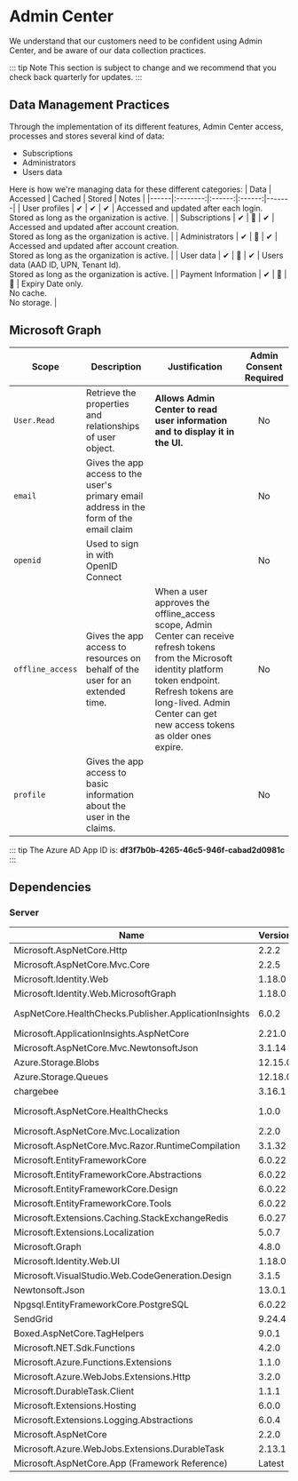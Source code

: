 ﻿# Admin Center

We understand that our customers need to be confident using Admin Center, and be aware of our data collection practices.

::: tip Note
This section is subject to change and we recommend that you check back quarterly for updates.
:::

## Data Management Practices

Through the implementation of its different features, Admin Center access, processes and stores several kind of data:
- Subscriptions
- Administrators 
- Users data

Here is how we're managing data for these different categories:
| Data | Accessed | Cached | Stored | Notes |
|------|:--------:|:------:|:------:|-------|
| User profiles | ✔ | ✔ | ✔ | Accessed and updated after each login.<br/>Stored as long as the organization is active. |
| Subscriptions | ✔ | 🚫 | ✔ | Accessed and updated after account creation.<br/>Stored as long as the organization is active. |
| Administrators | ✔ | 🚫 | ✔ | Accessed and updated after account creation.<br/>Stored as long as the organization is active. |
| User data | ✔ | 🚫 | ✔ | Users data (AAD ID, UPN, Tenant Id).<br/>Stored as long as the organization is active. |
| Payment Information | ✔ | 🚫 | 🚫 | Expiry Date only.<br/>No cache.<br/>No storage. |

## Microsoft Graph

| Scope | Description | Justification | Admin Consent Required |
|-------|-------------|---------------|:----------------------:|
| ```User.Read``` | Retrieve the properties and relationships of user object. | **Allows Admin Center to read user information and to display it in the UI.** | No |
|```email```| Gives the app access to the user's primary email address in the form of the email claim | | No |
|```openid```| Used to sign in with OpenID Connect | | No |
|```offline_access```| Gives the app access to resources on behalf of the user for an extended time. | When a user approves the offline_access scope, Admin Center can receive refresh tokens from the Microsoft identity platform token endpoint. Refresh tokens are long-lived. Admin Center can get new access tokens as older ones expire. | No |
|```profile```| Gives the app access to basic information about the user in the claims.| | No |

::: tip
The Azure AD App ID is: **df3f7b0b-4265-46c5-946f-cabad2d0981c**
:::

## Dependencies

### Server

| Name | Version | Url | Licence |
| ---- | ------- | --- | ------- |
| Microsoft.AspNetCore.Http | 2.2.2 | https://github.com/aspnet/AspNetCore |  |
| Microsoft.AspNetCore.Mvc.Core | 2.2.5 | https://github.com/aspnet/AspNetCore |  |
| Microsoft.Identity.Web | 1.18.0 | https://github.com/AzureAD/microsoft-identity-web | MIT |
| Microsoft.Identity.Web.MicrosoftGraph | 1.18.0 | https://github.com/AzureAD/microsoft-identity-web | MIT |
| AspNetCore.HealthChecks.Publisher.ApplicationInsights | 6.0.2 | https://github.com/Xabaril/AspNetCore.Diagnostics.HealthChecks | Apache-2.0 |
| Microsoft.ApplicationInsights.AspNetCore | 2.21.0 | https://github.com/Microsoft/ApplicationInsights-dotnet | MIT |
| Microsoft.AspNetCore.Mvc.NewtonsoftJson | 3.1.14 | https://github.com/dotnet/aspnetcore | MIT |
| Azure.Storage.Blobs | 12.15.0 | https://github.com/Azure/azure-sdk-for-net | MIT |
| Azure.Storage.Queues | 12.18.0 | https://github.com/Azure/azure-sdk-for-net | MIT |
| chargebee | 3.16.1 | https://github.com/chargebee/chargebee-dotnet | MIT |
| Microsoft.AspNetCore.HealthChecks | 1.0.0 | https://github.com/Xabaril/AspNetCore.Diagnostics.HealthChecks | Apache-2.0 |
| Microsoft.AspNetCore.Mvc.Localization | 2.2.0 | https://github.com/dotnet/aspnetcore | MIT |
| Microsoft.AspNetCore.Mvc.Razor.RuntimeCompilation | 3.1.32 | https://github.com/dotnet/aspnetcore | MIT |
| Microsoft.EntityFrameworkCore | 6.0.22 | https://github.com/dotnet/efcore | MIT |
| Microsoft.EntityFrameworkCore.Abstractions | 6.0.22 | https://github.com/dotnet/efcore | MIT |
| Microsoft.EntityFrameworkCore.Design | 6.0.22 | https://github.com/dotnet/efcore | MIT |
| Microsoft.EntityFrameworkCore.Tools | 6.0.22 | https://github.com/dotnet/efcore | MIT |
| Microsoft.Extensions.Caching.StackExchangeRedis | 6.0.27 | https://github.com/dotnet/runtime | MIT |
| Microsoft.Extensions.Localization | 5.0.7 | https://github.com/dotnet/runtime | MIT |
| Microsoft.Graph | 4.8.0 | https://github.com/microsoftgraph/msgraph-sdk-dotnet | MIT |
| Microsoft.Identity.Web.UI | 1.18.0 | https://github.com/AzureAD/microsoft-identity-web | MIT |
| Microsoft.VisualStudio.Web.CodeGeneration.Design | 3.1.5 | https://github.com/dotnet/aspnetcore | MIT |
| Newtonsoft.Json | 13.0.1 | https://github.com/JamesNK/Newtonsoft.Json | MIT |
| Npgsql.EntityFrameworkCore.PostgreSQL | 6.0.22 | https://github.com/npgsql/efcore.pg | PostgreSQL |
| SendGrid | 9.24.4 | https://github.com/sendgrid/sendgrid-csharp | MIT |
| Boxed.AspNetCore.TagHelpers | 9.0.1 | https://github.com/boxedapp/Framework | MIT |
| Microsoft.NET.Sdk.Functions | 4.2.0 | https://github.com/Azure/azure-functions-dotnet-worker | MIT |
| Microsoft.Azure.Functions.Extensions | 1.1.0 | https://github.com/Azure/azure-functions-host | MIT |
| Microsoft.Azure.WebJobs.Extensions.Http | 3.2.0 | https://github.com/Azure/azure-webjobs-sdk-extensions | MIT |
| Microsoft.DurableTask.Client | 1.1.1 | https://github.com/Azure/durabletask | MIT |
| Microsoft.Extensions.Hosting | 6.0.0 | https://github.com/dotnet/runtime | MIT |
| Microsoft.Extensions.Logging.Abstractions | 6.0.4 | https://github.com/dotnet/runtime | MIT |
| Microsoft.AspNetCore | 2.2.0 | https://github.com/aspnet/AspNetCore |  |
| Microsoft.Azure.WebJobs.Extensions.DurableTask | 2.13.1 | https://github.com/Azure/azure-functions-durable-extension | MIT |
| Microsoft.AspNetCore.App (Framework Reference) | Latest | https://github.com/dotnet/aspnetcore |  |

<Intercom />
<Hubspot />
<Clarity />
<GoogleAnalytics />